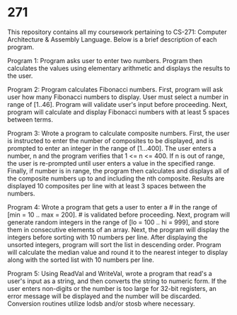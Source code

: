 # 271

This repository contains all my coursework pertaining to CS-271: Computer Architecture & Assembly Language.
Below is a brief description of each program.

Program 1: Program asks user to enter two numbers. Program then calculates the values using elementary
arithmetic and displays the results to the user.

Program 2: Program calculates Fibonacci numbers. First, program will ask user how many Fibonacci numbers to
display. User must select a number in range of [1..46]. Program will validate user's input before proceeding.
Next, program will calculate and display Fibonacci numbers with at least 5 spaces between terms.

Program 3: Wrote a program to calculate composite numbers. First, the user is instructed to enter the number
of composites to be displayed, and is prompted to enter an integer in the range of [1...400]. The user
enters a number, n and the program verifies that 1 <= n <= 400. If n is out of range, the user is re-prompted
until user enters a value in the specified range. Finally, if number is in range, the program then calculates
and displays all of the composite numbers up to and including the nth composite. Results are displayed
10 composites per line with at least 3 spaces between the numbers.

Program 4: Wrote a program that gets a user to enter a # in the range of [min = 10 .. max = 200]. # is validated
before proceeding. Next, program will generate random integers in the range of [lo = 100 .. hi = 999], and
store them in consecutive elements of an array. Next, the program will display the integers before sorting
with 10 numbers per line. After displaying the unsorted integers, program will sort the list in descending
order. Program will calculate the median value and round it to the nearest integer to display along with
the sorted list with 10 numbers per line.

Program 5: Using ReadVal and WriteVal, wrote a program that read's a user's input as a string, and then
converts the string to numeric form. If the user enters non-digits or the number is too large for 32-bit
registers, an error message will be displayed and the number will be discarded. Conversion routines utilize
lodsb and/or stosb where necessary.
